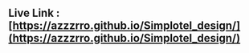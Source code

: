 ## Live Link : [https://azzzrro.github.io/Simplotel_design/](https://azzzrro.github.io/Simplotel_design/)

